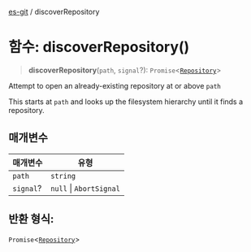[es-git](../globals.md) / discoverRepository

# 함수: discoverRepository()

> **discoverRepository**(`path`, `signal`?): `Promise`\<[`Repository`](../classes/Repository.md)\>

Attempt to open an already-existing repository at or above `path`

This starts at `path` and looks up the filesystem hierarchy
until it finds a repository.

## 매개변수

| 매개변수 | 유형 |
| ------ | ------ |
| `path` | `string` |
| `signal`? | `null` \| `AbortSignal` |

## 반환 형식:

`Promise`\<[`Repository`](../classes/Repository.md)\>
